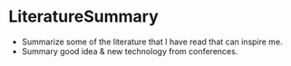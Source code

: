 # LiteratureSummary
- Summarize some of the literature that I have read that can inspire me.
- Summary good idea & new technology from conferences.
